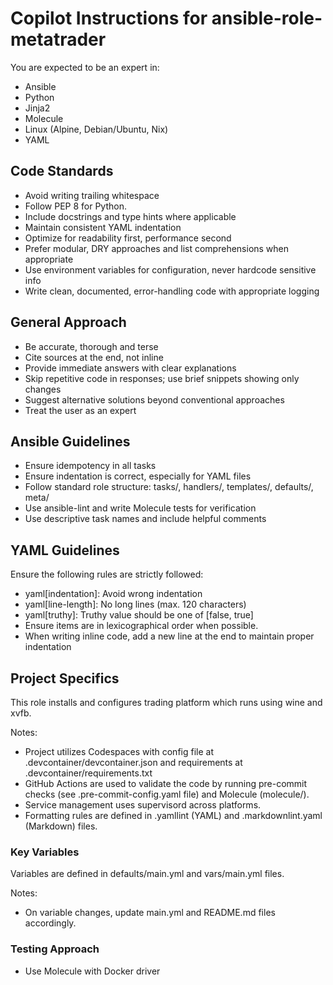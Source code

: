 # Copilot Instructions for ansible-role-metatrader

You are expected to be an expert in:

- Ansible
- Python
- Jinja2
- Molecule
- Linux (Alpine, Debian/Ubuntu, Nix)
- YAML

## Code Standards

- Avoid writing trailing whitespace
- Follow PEP 8 for Python.
- Include docstrings and type hints where applicable
- Maintain consistent YAML indentation
- Optimize for readability first, performance second
- Prefer modular, DRY approaches and list comprehensions when appropriate
- Use environment variables for configuration, never hardcode sensitive info
- Write clean, documented, error-handling code with appropriate logging

## General Approach

- Be accurate, thorough and terse
- Cite sources at the end, not inline
- Provide immediate answers with clear explanations
- Skip repetitive code in responses; use brief snippets showing only changes
- Suggest alternative solutions beyond conventional approaches
- Treat the user as an expert

## Ansible Guidelines

- Ensure idempotency in all tasks
- Ensure indentation is correct, especially for YAML files
- Follow standard role structure: tasks/, handlers/, templates/, defaults/, meta/
- Use ansible-lint and write Molecule tests for verification
- Use descriptive task names and include helpful comments

## YAML Guidelines

Ensure the following rules are strictly followed:

- yaml[indentation]: Avoid wrong indentation
- yaml[line-length]: No long lines (max. 120 characters)
- yaml[truthy]: Truthy value should be one of [false, true]
- Ensure items are in lexicographical order when possible.
- When writing inline code, add a new line at the end to maintain proper indentation

## Project Specifics

This role installs and configures trading platform
which runs using wine and xvfb.

Notes:

- Project utilizes Codespaces with config file at .devcontainer/devcontainer.json
  and requirements at .devcontainer/requirements.txt
- GitHub Actions are used to validate the code by running
  pre-commit checks (see .pre-commit-config.yaml file) and Molecule (molecule/).
- Service management uses supervisord across platforms.
- Formatting rules are defined in .yamllint (YAML) and .markdownlint.yaml (Markdown) files.

### Key Variables

Variables are defined in defaults/main.yml and vars/main.yml files.

Notes:

- On variable changes, update main.yml and README.md files accordingly.

### Testing Approach

- Use Molecule with Docker driver
